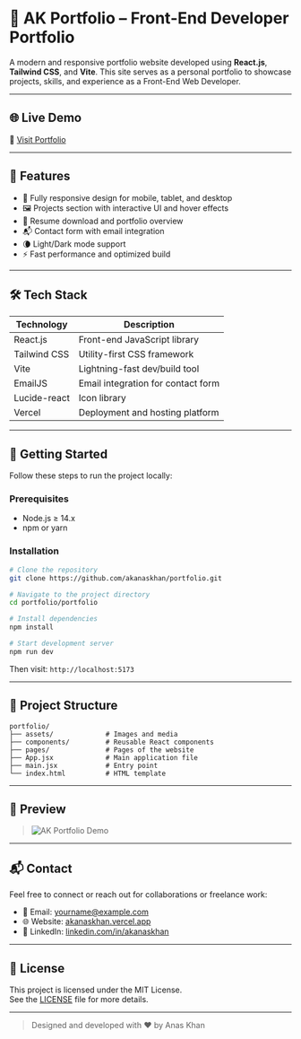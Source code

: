 # 💼 AK Portfolio – Front-End Developer Portfolio

A modern and responsive portfolio website developed using **React.js**, **Tailwind CSS**, and **Vite**. This site serves as a personal portfolio to showcase projects, skills, and experience as a Front-End Web Developer.

---

## 🌐 Live Demo

🔗 [Visit Portfolio](https://akanaskhan.vercel.app) <!-- Replace with actual deployed link if different -->

---

## 📌 Features

-   📱 Fully responsive design for mobile, tablet, and desktop
-   🖼️ Projects section with interactive UI and hover effects
-   📄 Resume download and portfolio overview
-   📬 Contact form with email integration
-   🌘 Light/Dark mode support
-   ⚡ Fast performance and optimized build

---

## 🛠️ Tech Stack

| Technology   | Description                        |
| ------------ | ---------------------------------- |
| React.js     | Front-end JavaScript library       |
| Tailwind CSS | Utility-first CSS framework        |
| Vite         | Lightning-fast dev/build tool      |
| EmailJS      | Email integration for contact form |
| Lucide-react | Icon library                       |
| Vercel       | Deployment and hosting platform    |

---

## 🚀 Getting Started

Follow these steps to run the project locally:

### Prerequisites

-   Node.js ≥ 14.x
-   npm or yarn

### Installation

```bash
# Clone the repository
git clone https://github.com/akanaskhan/portfolio.git

# Navigate to the project directory
cd portfolio/portfolio

# Install dependencies
npm install

# Start development server
npm run dev
```

Then visit: `http://localhost:5173`

---

## 📁 Project Structure

```
portfolio/
├── assets/             # Images and media
├── components/         # Reusable React components
├── pages/              # Pages of the website
├── App.jsx             # Main application file
├── main.jsx            # Entry point
└── index.html          # HTML template
```

---

## 📸 Preview

> ![AK Portfolio Demo](./public/preview/preview.gif)

---

## 📬 Contact

Feel free to connect or reach out for collaborations or freelance work:

-   📧 Email: yourname@example.com
-   🌐 Website: [akanaskhan.vercel.app](https://akanaskhan.vercel.app)
-   💼 LinkedIn: [linkedin.com/in/akanaskhan](https://www.linkedin.com/in/akanaskhan)

---

## 📝 License

This project is licensed under the MIT License.  
See the [LICENSE](../LICENSE) file for more details.

---

> Designed and developed with ❤️ by Anas Khan
